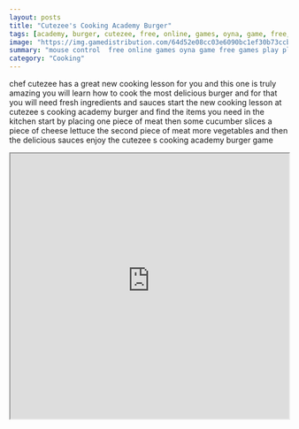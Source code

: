 ```yaml
---
layout: posts
title: "Cutezee's Cooking Academy Burger"
tags: [academy, burger, cutezee, free, online, games, oyna, game, free, games, play, play, games]
image: "https://img.gamedistribution.com/64d52e08cc03e6090bc1ef30b73ccb85.jpg"
summary: "mouse control  free online games oyna game free games play play games"
category: "Cooking"
---
```


chef cutezee has a great new cooking lesson for you and this one is truly amazing you will learn how to cook the most delicious burger and for that you will need fresh ingredients and sauces start the new cooking lesson at cutezee s cooking academy burger and find the items you need in the kitchen start by placing one piece of meat then some cucumber slices a piece of cheese lettuce the second piece of meat more vegetables and then the delicious sauces enjoy the cutezee s cooking academy burger game

<iframe width="100%" height="480px;" src="https://flash.gamedistribution.com?game=64d52e08cc03e6090bc1ef30b73ccb85"></iframe>